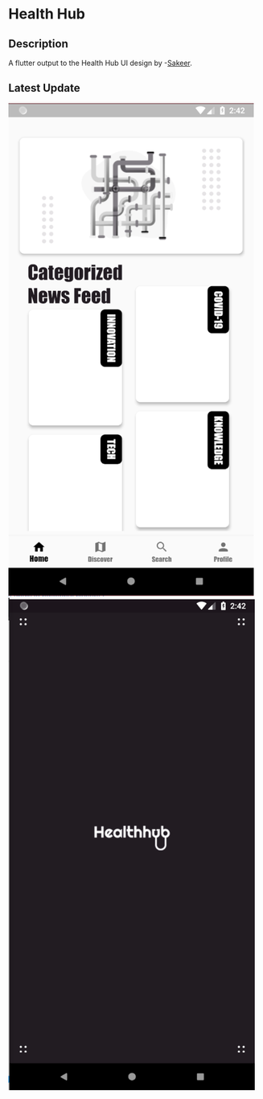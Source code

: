 # Health Hub

## Description
A flutter output to the Health Hub UI design by -[Sakeer](https://dribbble.com/Sakeer). 

## Latest Update
![health_hub](/screenshots/home_screen.png?raw=true)
![health_hub](/screenshots/welcome_screen.png?raw=true)

